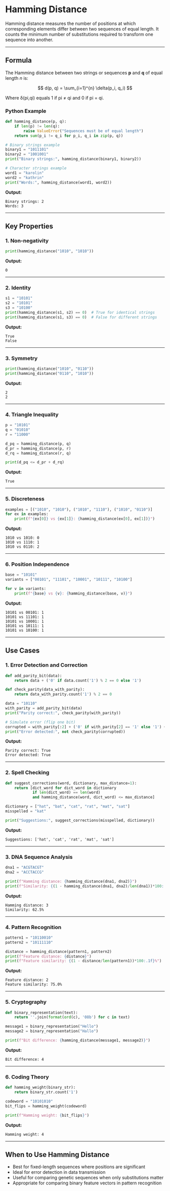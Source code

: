 # Hamming Distance

Hamming distance measures the number of positions at which corresponding elements differ between two sequences of equal length. It counts the minimum number of substitutions required to transform one sequence into another.

---

## Formula

The Hamming distance between two strings or sequences **p** and **q** of equal length _n_ is:

$$
d(p, q) = \sum_{i=1}^{n} \delta(p_i, q_i)
$$

Where δ(pi,qi) equals 1 if pi ≠ qi and 0 if pi = qi.

### Python Example

```python
def hamming_distance(p, q):
    if len(p) != len(q):
        raise ValueError("Sequences must be of equal length")
    return sum(p_i != q_i for p_i, q_i in zip(p, q))

# Binary strings example
binary1 = "1011101"
binary2 = "1001001"
print("Binary strings:", hamming_distance(binary1, binary2))

# Character strings example
word1 = "karolin"
word2 = "kathrin"
print("Words:", hamming_distance(word1, word2))
```

**Output:**

```
Binary strings: 2
Words: 3
```

---

## Key Properties

### 1. Non-negativity

```python
print(hamming_distance("1010", "1010"))
```

**Output:**

```
0
```

---

### 2. Identity

```python
s1 = "10101"
s2 = "10101"
s3 = "10100"
print(hamming_distance(s1, s2) == 0)  # True for identical strings
print(hamming_distance(s1, s3) == 0)  # False for different strings
```

**Output:**

```
True
False
```

---

### 3. Symmetry

```python
print(hamming_distance("1010", "0110"))
print(hamming_distance("0110", "1010"))
```

**Output:**

```
2
2
```

---

### 4. Triangle Inequality

```python
p = "10101"
q = "01010"
r = "11000"

d_pq = hamming_distance(p, q)
d_pr = hamming_distance(p, r)
d_rq = hamming_distance(r, q)

print(d_pq <= d_pr + d_rq)
```

**Output:**

```
True
```

---

### 5. Discreteness

```python
examples = [("1010", "1010"), ("1010", "1110"), ("1010", "0110")]
for ex in examples:
    print(f"{ex[0]} vs {ex[1]}: {hamming_distance(ex[0], ex[1])}")
```

**Output:**

```
1010 vs 1010: 0
1010 vs 1110: 1
1010 vs 0110: 2
```

---

### 6. Position Independence

```python
base = "10101"
variants = ["00101", "11101", "10001", "10111", "10100"]

for v in variants:
    print(f"{base} vs {v}: {hamming_distance(base, v)}")
```

**Output:**

```
10101 vs 00101: 1
10101 vs 11101: 1
10101 vs 10001: 1
10101 vs 10111: 1
10101 vs 10100: 1
```

---

## Use Cases

### 1. Error Detection and Correction

```python
def add_parity_bit(data):
    return data + ('0' if data.count('1') % 2 == 0 else '1')

def check_parity(data_with_parity):
    return data_with_parity.count('1') % 2 == 0

data = "10110"
with_parity = add_parity_bit(data)
print("Parity correct:", check_parity(with_parity))

# Simulate error (flip one bit)
corrupted = with_parity[:2] + ('0' if with_parity[2] == '1' else '1') + with_parity[3:]
print("Error detected:", not check_parity(corrupted))
```

**Output:**

```
Parity correct: True
Error detected: True
```

---

### 2. Spell Checking

```python
def suggest_corrections(word, dictionary, max_distance=1):
    return [dict_word for dict_word in dictionary
            if len(dict_word) == len(word)
            and hamming_distance(word, dict_word) <= max_distance]

dictionary = ["hat", "bat", "cat", "rat", "mat", "sat"]
misspelled = "kat"

print("Suggestions:", suggest_corrections(misspelled, dictionary))
```

**Output:**

```
Suggestions: ['hat', 'cat', 'rat', 'mat', 'sat']
```

---

### 3. DNA Sequence Analysis

```python
dna1 = "ACGTACGT"
dna2 = "ACCTACCG"

print(f"Hamming distance: {hamming_distance(dna1, dna2)}")
print(f"Similarity: {(1 - hamming_distance(dna1, dna2)/len(dna1))*100:.1f}%")
```

**Output:**

```
Hamming distance: 3
Similarity: 62.5%
```

---

### 4. Pattern Recognition

```python
pattern1 = "10110010"
pattern2 = "10111110"

distance = hamming_distance(pattern1, pattern2)
print(f"Feature distance: {distance}")
print(f"Feature similarity: {(1 - distance/len(pattern1))*100:.1f}%")
```

**Output:**

```
Feature distance: 2
Feature similarity: 75.0%
```

---

### 5. Cryptography

```python
def binary_representation(text):
    return ''.join(format(ord(c), '08b') for c in text)

message1 = binary_representation("Hello")
message2 = binary_representation("Hallo")

print(f"Bit difference: {hamming_distance(message1, message2)}")
```

**Output:**

```
Bit difference: 4
```

---

### 6. Coding Theory

```python
def hamming_weight(binary_str):
    return binary_str.count('1')

codeword = "10101010"
bit_flips = hamming_weight(codeword)

print(f"Hamming weight: {bit_flips}")
```

**Output:**

```
Hamming weight: 4
```

---

## When to Use Hamming Distance

- Best for fixed-length sequences where positions are significant
- Ideal for error detection in data transmission
- Useful for comparing genetic sequences when only substitutions matter
- Appropriate for comparing binary feature vectors in pattern recognition
